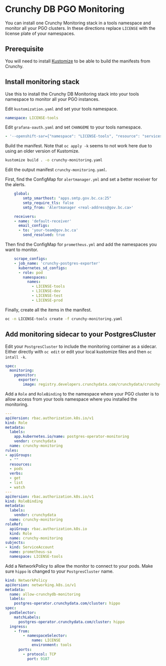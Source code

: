 # Crunchy DB PGO Monitoring

You can install one Crunchy Monitoring stack in a tools namespace and monitor all your PGO clusters. In these directions replace `LICENSE` with the license plate of your namespaces.

## Prerequisite

You will need to install [Kustomize](https://kubectl.docs.kubernetes.io/installation/kustomize/) to be able to build the manifests from Crunchy.

## Install monitoring stack

Use this to install the Crunchy DB Monitoring stack into your tools namespace to monitor all your PGO instances.

Edit `kustomization.yaml` and set your tools namespace.

```yaml
namespace: LICENSE-tools
```

Edit `grafana-oauth.yaml` and set `CHANGEME` to your tools namespace.

```yaml
- '--openshift-sar={"namespace": "LICENSE-tools", "resource": "services", "verb": "get"}'
```

Build the manifest. Note that `oc apply -k` seems to not work here due to using an older version of Kustomize.

```bash
kustomize build . -o crunchy-monitoring.yaml
```

Edit the output manifest `crunchy-monitoring.yaml`.

First, find the ConfigMap for `alertmanager.yml` and set a better receiver for the alerts.

```yaml
    global:
        smtp_smarthost: "apps.smtp.gov.bc.ca:25"
        smtp_require_tls: false
        smtp_from: 'Alertmanager <real-address@gov.bc.ca>'
```

```yaml
    receivers:
    - name: 'default-receiver'
      email_configs:
      - to: 'your-team@gov.bc.ca'
        send_resolved: true
```

Then find the ConfigMap for `prometheus.yml` and add the namespaces you want to monitor.

```yaml
    scrape_configs:
    - job_name: 'crunchy-postgres-exporter'
      kubernetes_sd_configs:
      - role: pod
        namespaces:
          names:
            - LICENSE-tools
            - LICENSE-dev
            - LICENSE-test
            - LICENSE-prod
```

Finally, create all the items in the manifest.

```bash
oc -n LICENSE-tools create -f crunchy-monitoring.yaml
```

## Add monitoring sidecar to your PostgresCluster

Edit your `PostgresCluster` to include the monitoring container as a sidecar. Either directly with `oc edit` or edit your local kustomize files and then `oc intall -k`.

```yaml
spec:
  monitoring:
    pgmonitor:
      exporter:
        image: registry.developers.crunchydata.com/crunchydata/crunchy-postgres-exporter:ubi8-5.0.3-0
```

Add a `Role` and `RoleBinding` to the namespace where your PGO cluster is to allow access from your tools namespace where you installed the monitoring.

```yaml
---
apiVersion: rbac.authorization.k8s.io/v1
kind: Role
metadata:
  labels:
    app.kubernetes.io/name: postgres-operator-monitoring
    vendor: crunchydata
  name: crunchy-monitoring
rules:
- apiGroups:
  - ""
  resources:
  - pods
  verbs:
  - get
  - list
  - watch
---
apiVersion: rbac.authorization.k8s.io/v1
kind: RoleBinding
metadata:
  labels:
    vendor: crunchydata
  name: crunchy-monitoring
roleRef:
  apiGroup: rbac.authorization.k8s.io
  kind: Role
  name: crunchy-monitoring
subjects:
- kind: ServiceAccount
  name: prometheus-sa
  namespace: LICENSE-tools
```

Add a NetworkPolicy to allow the monitor to connect to your pods. Make sure `hippo` is changed to your `PostgresCluster` name.

```yaml
kind: NetworkPolicy
apiVersion: networking.k8s.io/v1
metadata:
  name: allow-crunchydb-monitoring
  labels:
    postgres-operator.crunchydata.com/cluster: hippo
spec:
  podSelector:
    matchLabels:
      postgres-operator.crunchydata.com/cluster: hippo
  ingress:
    - from:
        - namespaceSelector:
            name: LICENSE
            environment: tools
      ports:
        - protocol: TCP
          port: 9187
```
